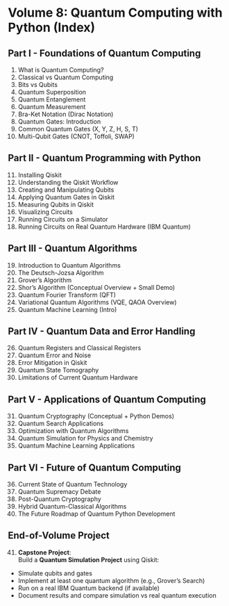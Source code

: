 # Volume 8: Quantum Computing with Python (Index)

## Part I - Foundations of Quantum Computing
1. What is Quantum Computing?
2. Classical vs Quantum Computing
3. Bits vs Qubits
4. Quantum Superposition
5. Quantum Entanglement
6. Quantum Measurement
7. Bra-Ket Notation (Dirac Notation)
8. Quantum Gates: Introduction
9. Common Quantum Gates (X, Y, Z, H, S, T)
10. Multi-Qubit Gates (CNOT, Toffoli, SWAP)

## Part II - Quantum Programming with Python
11. Installing Qiskit
12. Understanding the Qiskit Workflow
13. Creating and Manipulating Qubits
14. Applying Quantum Gates in Qiskit
15. Measuring Qubits in Qiskit
16. Visualizing Circuits
17. Running Circuits on a Simulator
18. Running Circuits on Real Quantum Hardware (IBM Quantum)

## Part III - Quantum Algorithms
19. Introduction to Quantum Algorithms
20. The Deutsch-Jozsa Algorithm
21. Grover’s Algorithm
22. Shor’s Algorithm (Conceptual Overview + Small Demo)
23. Quantum Fourier Transform (QFT)
24. Variational Quantum Algorithms (VQE, QAOA Overview)
25. Quantum Machine Learning (Intro)

## Part IV - Quantum Data and Error Handling
26. Quantum Registers and Classical Registers
27. Quantum Error and Noise
28. Error Mitigation in Qiskit
29. Quantum State Tomography
30. Limitations of Current Quantum Hardware

## Part V - Applications of Quantum Computing
31. Quantum Cryptography (Conceptual + Python Demos)
32. Quantum Search Applications
33. Optimization with Quantum Algorithms
34. Quantum Simulation for Physics and Chemistry
35. Quantum Machine Learning Applications

## Part VI - Future of Quantum Computing
36. Current State of Quantum Technology
37. Quantum Supremacy Debate
38. Post-Quantum Cryptography
39. Hybrid Quantum-Classical Algorithms
40. The Future Roadmap of Quantum Python Development

## End-of-Volume Project
41. **Capstone Project**:  
   Build a **Quantum Simulation Project** using Qiskit:  
   - Simulate qubits and gates  
   - Implement at least one quantum algorithm (e.g., Grover’s Search)  
   - Run on a real IBM Quantum backend (if available)  
   - Document results and compare simulation vs real quantum execution